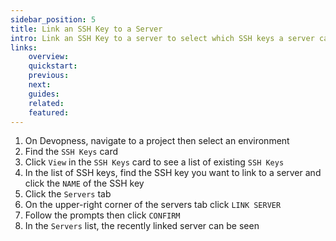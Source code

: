 ```yaml
---
sidebar_position: 5
title: Link an SSH Key to a Server
intro: Link an SSH Key to a server to select which SSH keys a server can have deployed.
links:
    overview:
    quickstart:
    previous:
    next:
    guides:
    related:
    featured:
---
```


1. On Devopness, navigate to a project then select an environment
1. Find the `SSH Keys` card
1. Click `View` in the `SSH Keys` card to see a list of existing `SSH Keys`
1. In the list of SSH keys, find the SSH key you want to link to a server and click the `NAME` of the SSH key
1. Click the `Servers` tab
1. On the upper-right corner of the servers tab click `LINK SERVER`
1. Follow the prompts then click `CONFIRM`
1. In the `Servers` list, the recently linked server can be seen
